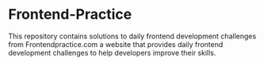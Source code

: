 # Frontend-Practice
This repository contains solutions to daily frontend development challenges from Frontendpractice.com a website that provides daily frontend development challenges to help developers improve their skills.

